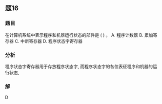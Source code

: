 ## 题16
### 题目
在计算机系统中表示程序和机器运行状态的部件是 ( ) 。
A. 程序计数器 B. 累加寄存器 C. 中断寄存器 D. 程序状态字寄存器
### 分析
程序状态字寄存器用于存放程序状态字, 而程序状态字的各位表征程序和机器的运行状态,
### 解
D